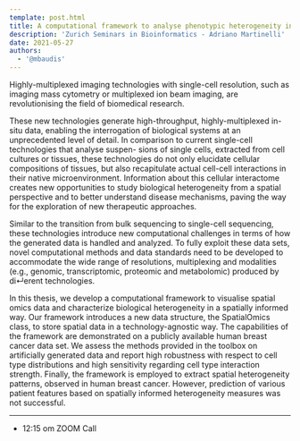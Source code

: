 ```yaml
---
template: post.html
title: A computational framework to analyse phenotypic heterogeneity in spatial single cell data
description: 'Zurich Seminars in Bioinformatics - Adriano Martinelli'
date: 2021-05-27
authors:
  - '@mbaudis'
---
```




Highly-multiplexed imaging technologies with single-cell resolution, such as imaging mass cytometry or multiplexed ion beam imaging, are revolutionising the field of biomedical research.
<!--more-->
These new technologies generate high-throughput, highly-multiplexed in-situ data, enabling the interrogation of biological systems at an unprecedented level of detail. In comparison to current single-cell technologies that analyse suspen- sions of single cells, extracted from cell cultures or tissues, these technologies do not only elucidate cellular compositions of tissues, but also recapitulate actual cell-cell interactions in their native microenvironment. Information about this cellular interactome creates new opportunities to study biological heterogeneity from a spatial perspective and to better understand disease mechanisms, paving the way for the exploration of new therapeutic approaches.

Similar to the transition from bulk sequencing to single-cell sequencing, these technologies introduce new computational challenges in terms of how the generated data is handled and analyzed. To fully exploit these data sets, novel computational methods and data standards need to be developed to accommodate the wide range of resolutions, multiplexing and modalities (e.g., genomic, transcriptomic, proteomic and metabolomic) produced by di↵erent technologies.

In this thesis, we develop a computational framework to visualise spatial omics data and characterize biological heterogeneity in a spatially informed way. Our framework introduces a new data structure, the SpatialOmics class, to store spatial data in a technology-agnostic way. The capabilities of the framework are demonstrated on a publicly available human breast cancer data set. We assess the methods provided in the toolbox on artificially generated data and report high robustness with respect to cell type distributions and high sensitivity regarding cell type interaction strength. Finally, the framework is employed to extract spatial heterogeneity patterns, observed in human breast cancer. However, prediction of various patient features based on spatially informed heterogeneity measures was not successful.

----

* 12:15 om  ZOOM Call
